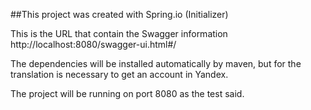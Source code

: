 

##This project was created with Spring.io (Initializer)


This is the URL that contain the Swagger information http://localhost:8080/swagger-ui.html#/

The dependencies will be installed automatically by maven, but for the translation is necessary to get an account in Yandex.

The project will be running on port 8080 as the test said.